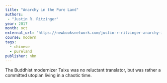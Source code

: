 ```yaml
---
title: "Anarchy in the Pure Land"
authors:
 - "Justin R. Ritzinger"
year: 2017
month: oct
external_url: "https://newbooksnetwork.com/justin-r-ritzinger-anarchy-in-the-pure-land-reinventing-the-cult-of-maitreya-in-modern-chinese-buddhism-oxford-up-2017"
course: modern
tags:
  - chinese
  - pureland
publisher: nbn
---
```


The Buddhist modernizer Taixu was no reluctant translator, but was rather a committed utopian living in a chaotic time.
